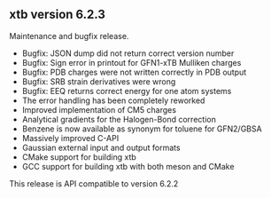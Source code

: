 ## xtb version 6.2.3

Maintenance and bugfix release.

- Bugfix: JSON dump did not return correct version number
- Bugfix: Sign error in printout for GFN1-xTB Mulliken charges
- Bugfix: PDB charges were not written correctly in PDB output
- Bugfix: SRB strain derivatives were wrong
- Bugfix: EEQ returns correct energy for one atom systems
- The error handling has been completely reworked
- Improved implementation of CM5 charges
- Analytical gradients for the Halogen-Bond correction
- Benzene is now available as synonym for toluene for GFN2/GBSA
- Massively improved C-API
- Gaussian external input and output formats
- CMake support for building xtb
- GCC support for building xtb with both meson and CMake

This release is API compatible to version 6.2.2

